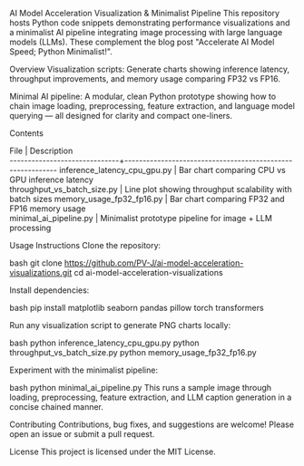 AI Model Acceleration Visualization & Minimalist Pipeline
This repository hosts Python code snippets demonstrating performance visualizations and a minimalist AI pipeline integrating image processing with large language models (LLMs). These complement the blog post "Accelerate AI Model Speed; Python Minimalist!".

Overview
Visualization scripts: Generate charts showing inference latency, throughput improvements, and memory usage comparing FP32 vs FP16.

Minimal AI pipeline: A modular, clean Python prototype showing how to chain image loading, preprocessing, feature extraction, and language model querying — all designed for clarity and compact one-liners.

Contents

File                          |  Description                                              
------------------------------+-----------------------------------------------------------
inference_latency_cpu_gpu.py  |  Bar chart comparing CPU vs GPU inference latency         
throughput_vs_batch_size.py   |  Line plot showing throughput scalability with batch sizes
memory_usage_fp32_fp16.py     |  Bar chart comparing FP32 and FP16 memory usage           
minimal_ai_pipeline.py        |  Minimalist prototype pipeline for image + LLM processing 

Usage Instructions
Clone the repository:

bash
git clone https://github.com/PV-J/ai-model-acceleration-visualizations.git
cd ai-model-acceleration-visualizations

Install dependencies:

bash
pip install matplotlib seaborn pandas pillow torch transformers

Run any visualization script to generate PNG charts locally:

bash
python inference_latency_cpu_gpu.py
python throughput_vs_batch_size.py
python memory_usage_fp32_fp16.py

Experiment with the minimalist pipeline:

bash
python minimal_ai_pipeline.py
This runs a sample image through loading, preprocessing, feature extraction, and LLM caption generation in a concise chained manner.

Contributing
Contributions, bug fixes, and suggestions are welcome! Please open an issue or submit a pull request.

License
This project is licensed under the MIT License.


